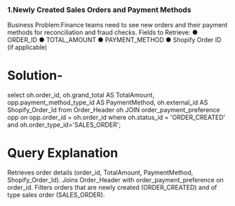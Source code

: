 ### 1.Newly Created Sales Orders and Payment Methods
 Business Problem:​Finance teams need to see new orders and their payment methods for
 reconciliation and fraud checks.
Fields to Retrieve:
●​ ORDER_ID
●​ TOTAL_AMOUNT
●​ PAYMENT_METHOD
●​ Shopify Order ID (if applicable)

  # Solution-
  select oh.order_id,
       oh.grand_total AS TotalAmount,
       opp.payment_method_type_id AS PaymentMethod,
       oh.external_id AS Shopify_Order_Id
       from Order_Header oh
      JOIN order_payment_preference opp on opp.order_id = oh.order_id
      where oh.status_id = 'ORDER_CREATED' and oh.order_type_id='SALES_ORDER';

# Query Explanation 
Retrieves order details (order_id, TotalAmount, PaymentMethod, Shopify_Order_Id).
Joins Order_Header with order_payment_preference on order_id.
Filters orders that are newly created (ORDER_CREATED) and of type sales order (SALES_ORDER).
